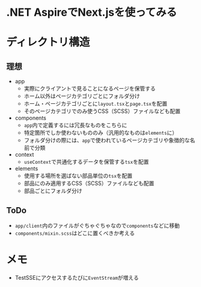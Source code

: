 
# .NET AspireでNext.jsを使ってみる

# ディレクトリ構造

## 理想

* app
  * 実際にクライアントで見ることになるページを保管する
  * ホーム以外はページカテゴリごとにフォルダ分け
  * ホーム・ページカテゴリごとに`layout.tsx`と`page.tsx`を配置
  * そのページカテゴリでのみ使うCSS（SCSS）ファイルなども配置
* components
  * `app`内で定義するには冗長なものをこちらに
  * 特定箇所でしか使わないもののみ（汎用的なものは`elements`に）
  * フォルダ分けの際には、`app`で使われているページカテゴリや象徴的な名前で分類
* context
  * `useContext`で共通化するデータを保管する`tsx`を配置
* elements
  * 使用する場所を選ばない部品単位の`tsx`を配置
  * 部品にのみ適用するCSS（SCSS）ファイルなども配置
  * 部品ごとにフォルダ分け

## ToDo

* `app/client`内のファイルがぐちゃぐちゃなので`components`などに移動
* `components/mixin.scss`はどこに置くべきか考える


# メモ
* TestSSEにアクセスするたびに`EventStream`が増える